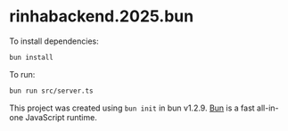 # rinhabackend.2025.bun

To install dependencies:

```bash
bun install
```

To run:

```bash
bun run src/server.ts
```

This project was created using `bun init` in bun v1.2.9. [Bun](https://bun.sh) is a fast all-in-one JavaScript runtime.
